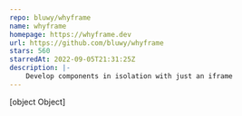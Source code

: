 ```yaml
---
repo: bluwy/whyframe
name: whyframe
homepage: https://whyframe.dev
url: https://github.com/bluwy/whyframe
stars: 560
starredAt: 2022-09-05T21:31:25Z
description: |-
    Develop components in isolation with just an iframe
---
```


[object Object]
